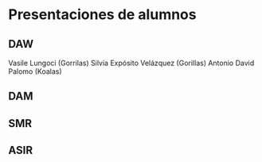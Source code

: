 # Presentaciones de alumnos

## DAW
<!-- Añade aquí tu nombre si estás en DAW -->
Vasile Lungoci (Gorrilas)
Silvia Expósito Velázquez (Gorillas)
Antonio David Palomo (Koalas)

## DAM
<!-- Añade aquí tu nombre si estás en DAM -->

## SMR
<!-- Añade aquí tu nombre si estás en SMR -->

## ASIR
<!-- Añade aquí tu nombre si estás en ASIR -->
